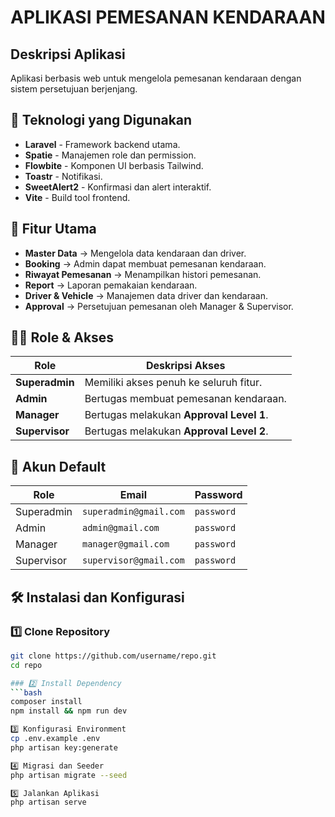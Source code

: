 # APLIKASI PEMESANAN KENDARAAN

## Deskripsi Aplikasi
Aplikasi berbasis web untuk mengelola pemesanan kendaraan dengan sistem persetujuan berjenjang.

## 🚀 Teknologi yang Digunakan
- **Laravel** - Framework backend utama.
- **Spatie** - Manajemen role dan permission.
- **Flowbite** - Komponen UI berbasis Tailwind.
- **Toastr** - Notifikasi.
- **SweetAlert2** - Konfirmasi dan alert interaktif.
- **Vite** - Build tool frontend.

## 📌 Fitur Utama
- **Master Data** → Mengelola data kendaraan dan driver.
- **Booking** → Admin dapat membuat pemesanan kendaraan.
- **Riwayat Pemesanan** → Menampilkan histori pemesanan.
- **Report** → Laporan pemakaian kendaraan.
- **Driver & Vehicle** → Manajemen data driver dan kendaraan.
- **Approval** → Persetujuan pemesanan oleh Manager & Supervisor.

## 🧑‍💼 Role & Akses
| Role        | Deskripsi Akses |
|------------|----------------|
| **Superadmin** | Memiliki akses penuh ke seluruh fitur. |
| **Admin** | Bertugas membuat pemesanan kendaraan. |
| **Manager** | Bertugas melakukan **Approval Level 1**. |
| **Supervisor** | Bertugas melakukan **Approval Level 2**. |

## 🔑 Akun Default
| Role        | Email                     | Password  |
|------------|---------------------------|-----------|
| Superadmin | `superadmin@gmail.com`     | `password`  |
| Admin      | `admin@gmail.com`          | `password`  |
| Manager    | `manager@gmail.com`        | `password`  |
| Supervisor | `supervisor@gmail.com`     | `password`  |

## 🛠 Instalasi dan Konfigurasi
### 1️⃣ **Clone Repository**
```bash
git clone https://github.com/username/repo.git
cd repo

### 2️⃣ Install Dependency
```bash
composer install
npm install && npm run dev

3️⃣ Konfigurasi Environment
cp .env.example .env
php artisan key:generate

4️⃣ Migrasi dan Seeder
php artisan migrate --seed

5️⃣ Jalankan Aplikasi
php artisan serve
